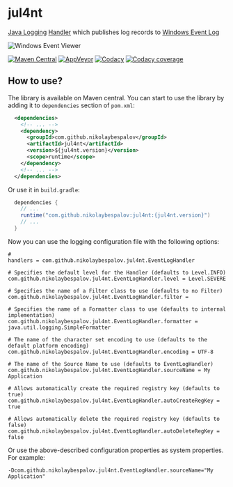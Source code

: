 # jul4nt

[Java Logging] [Handler] which publishes log records to [Windows Event Log]

![Windows Event Viewer](https://upload.wikimedia.org/wikipedia/en/f/f2/Windows_XP_Event_Viewer.png)

[![Maven Central](https://maven-badges.herokuapp.com/maven-central/com.github.nikolaybespalov/jul4nt/badge.svg)](https://maven-badges.herokuapp.com/maven-central/com.github.nikolaybespalov/jul4nt)
[![AppVeyor](https://ci.appveyor.com/api/projects/status/github/nikolaybespalov/jul4nt?svg=true)](https://ci.appveyor.com/project/nikolaybespalov/jul4nt)
[![Codacy](https://api.codacy.com/project/badge/Grade/5a4bb3b313a14dcd931c9b7532252baa)](https://www.codacy.com/app/nikolaybespalov/jul4nt)
[![Codacy coverage](https://img.shields.io/codacy/coverage/85097ba49291416b9a0da2881c242b9e.svg)](https://www.codacy.com/app/nikolaybespalov/jul4nt)


## How to use?

The library is available on Maven central. You can start to use the library by adding it to `dependencies` section of `pom.xml`:
```xml
  <dependencies>
    <!-- ... -->
    <dependency>
      <groupId>com.github.nikolaybespalov</groupId>
      <artifactId>jul4nt</artifactId>
      <version>${jul4nt.version}</version>
      <scope>runtime</scope>
    </dependency>
    <!-- ... -->
  </dependencies>
```

Or use it in `build.gradle`:
```java
  dependencies {
    // ...
    runtime("com.github.nikolaybespalov:jul4nt:{jul4nt.version}")
    // ...
  }
```

Now you can use the logging configuration file with the following options:
```properties
# 
handlers = com.github.nikolaybespalov.jul4nt.EventLogHandler

# Specifies the default level for the Handler (defaults to Level.INFO)
com.github.nikolaybespalov.jul4nt.EventLogHandler.level = Level.SEVERE

# Specifies the name of a Filter class to use (defaults to no Filter)
com.github.nikolaybespalov.jul4nt.EventLogHandler.filter = 

# Specifies the name of a Formatter class to use (defaults to internal implementation)
com.github.nikolaybespalov.jul4nt.EventLogHandler.formatter = java.util.logging.SimpleFormatter

# The name of the character set encoding to use (defaults to the default platform encoding)
com.github.nikolaybespalov.jul4nt.EventLogHandler.encoding = UTF-8

# The name of the Source Name to use (defaults to EventLogHandler)
com.github.nikolaybespalov.jul4nt.EventLogHandler.sourceName = My Application

# Allows automatically create the required registry key (defaults to true)
com.github.nikolaybespalov.jul4nt.EventLogHandler.autoCreateRegKey = true

# Allows automatically delete the required registry key (defaults to false)
com.github.nikolaybespalov.jul4nt.EventLogHandler.autoDeleteRegKey = false
```

Or use the above-described configuration properties as system properties. For example:
```properties
-Dcom.github.nikolaybespalov.jul4nt.EventLogHandler.sourceName="My Application"
```

[Java Logging]: https://docs.oracle.com/javase/8/docs/technotes/guides/logging/overview.html "Java Logging"
[Handler]: https://docs.oracle.com/javase/8/docs/api/java/util/logging/Handler.html "Handler"
[Windows Event Log]: https://msdn.microsoft.com/ru-ru/library/windows/desktop/aa385780(v=vs.85).aspx "Windows Event Log"
